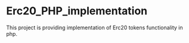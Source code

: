 # Erc20_PHP_implementation
This project is providing implementation of Erc20 tokens functionality in php.
